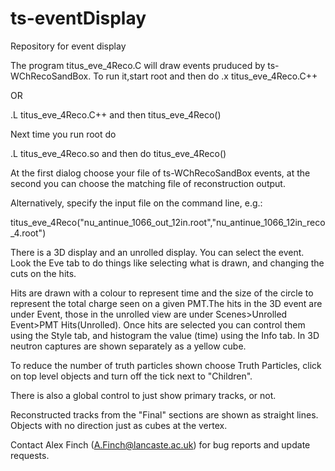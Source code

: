 # ts-eventDisplay
Repository for event display

The program titus_eve_4Reco.C will draw events pruduced by ts-WChRecoSandBox.
To run it,start root and then do
.x titus_eve_4Reco.C++

OR

.L titus_eve_4Reco.C++
and then
titus_eve_4Reco()

Next time you run root do

.L titus_eve_4Reco.so
and then do
titus_eve_4Reco()

At the first dialog choose your file of ts-WChRecoSandBox events, at the second 
you can choose the matching file of reconstruction output.

Alternatively, specify the input file on the command line, e.g.:

titus_eve_4Reco("nu_antinue_1066_out_12in.root","nu_antinue_1066_12in_reco_4.root")

There is a 3D display and an unrolled display.
You can select the event.
Look the Eve tab to do things like selecting what is drawn, and changing
the cuts on the hits. 

Hits are drawn with a colour to represent time and the size of the circle to
represent the total charge seen on a given PMT.The hits in the 3D event are under Event, those in the
unrolled view are under Scenes>Unrolled Event>PMT Hits(Unrolled). Once hits are 
selected you can control them using the Style tab, and histogram the value (time)
using the Info tab. 
In 3D neutron captures are shown separately as a yellow cube.

To reduce the number of truth particles shown choose
Truth Particles, click on top level objects and turn off the tick next to "Children".

There is also a global control to just show primary tracks, or not.

Reconstructed tracks from the "Final" sections are shown as straight lines.
Objects with no direction just as cubes at the vertex.

Contact Alex Finch (A.Finch@lancaste.ac.uk) for bug reports and update requests.






